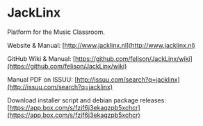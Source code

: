 # JackLinx

Platform for the Music Classroom.

Website & Manual: [http://www.jacklinx.nl](http://www.jacklinx.nl)

GitHub Wiki & Manual: [https://github.com/felison/JackLinx/wiki](https://github.com/felison/JackLinx/wiki)

Manual PDF on ISSUU: [http://issuu.com/search?q=jacklinx](http://issuu.com/search?q=jacklinx)

Download installer script and debian package releases: [https://app.box.com/s/fzif6j3ekaqzpb5xchcr](https://app.box.com/s/fzif6j3ekaqzpb5xchcr)
